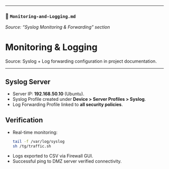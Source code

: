 
---

### 📄 `Monitoring-and-Logging.md`

_Source: “Syslog Monitoring & Forwarding” section_

# Monitoring & Logging

Source: Syslog + Log forwarding configuration in project documentation.

---

## Syslog Server
- Server IP: **192.168.50.10** (Ubuntu).  
- Syslog Profile created under **Device > Server Profiles > Syslog**.  
- Log Forwarding Profile linked to **all security policies**.  

## Verification
- Real-time monitoring:  
  ```bash
  tail -f /var/log/syslog
  sh /tg/traffic.sh

- Logs exported to CSV via Firewall GUI.
- Successful ping to DMZ server verified connectivity.
